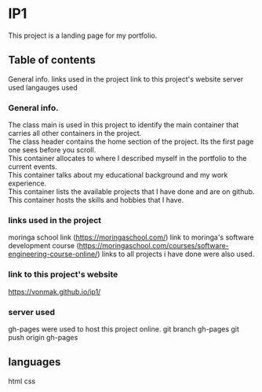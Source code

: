 # IP1

This project is a landing page for my portfolio.

## Table of contents

General info.
links used in the project
link to this project's website
server used
langauges used

### General info.

<div class="main">
The class main is used in this project to identify the main container that carries all other containers in the project.
<div class="header">
The class header contains the home section of the project. Its the first page one sees before you scroll.
<div class="about">
This container allocates to where I described myself in the portfolio to the current events.
<div class="resume">
This container talks about my educational background and my work experience.
<div class="projects">
This container lists the available projects that I have done and are on github.
<div class="skills">
This container hosts the skills and hobbies that I have.

### links used in the project

moringa school link (https://moringaschool.com/)
link to moringa's software development course (https://moringaschool.com/courses/software-engineering-course-online/)
links to all projects i have done were also used.

### link to this project's website

https://vonmak.github.io/ip1/

### server used

gh-pages were used to host this project online.
git branch gh-pages
git push origin gh-pages

## languages

html
css
